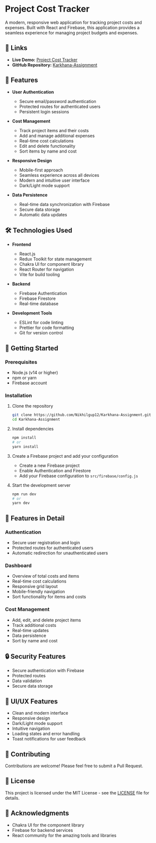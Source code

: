 # Project Cost Tracker

A modern, responsive web application for tracking project costs and expenses. Built with React and Firebase, this application provides a seamless experience for managing project budgets and expenses.

## 🔗 Links

- **Live Demo:** [Project Cost Tracker](https://karkhana-assignment-smoky.vercel.app/login)
- **GitHub Repository:** [Karkhana-Assignment](https://github.com/Nikhilgup12/Karkhana-Assignment.git)

## 🌟 Features

- **User Authentication**
  - Secure email/password authentication
  - Protected routes for authenticated users
  - Persistent login sessions

- **Cost Management**
  - Track project items and their costs
  - Add and manage additional expenses
  - Real-time cost calculations
  - Edit and delete functionality
  - Sort items by name and cost

- **Responsive Design**
  - Mobile-first approach
  - Seamless experience across all devices
  - Modern and intuitive user interface
  - Dark/Light mode support

- **Data Persistence**
  - Real-time data synchronization with Firebase
  - Secure data storage
  - Automatic data updates

## 🛠️ Technologies Used

- **Frontend**
  - React.js
  - Redux Toolkit for state management
  - Chakra UI for component library
  - React Router for navigation
  - Vite for build tooling

- **Backend**
  - Firebase Authentication
  - Firebase Firestore
  - Real-time database

- **Development Tools**
  - ESLint for code linting
  - Prettier for code formatting
  - Git for version control

## 🚀 Getting Started

### Prerequisites

- Node.js (v14 or higher)
- npm or yarn
- Firebase account

### Installation

1. Clone the repository
   ```bash
   git clone https://github.com/Nikhilgup12/Karkhana-Assignment.git
   cd Karkhana-Assignment
   ```

2. Install dependencies
   ```bash
   npm install
   # or
   yarn install
   ```

3. Create a Firebase project and add your configuration
   - Create a new Firebase project
   - Enable Authentication and Firestore
   - Add your Firebase configuration to `src/firebase/config.js`

4. Start the development server
   ```bash
   npm run dev
   # or
   yarn dev
   ```

## 📱 Features in Detail

### Authentication
- Secure user registration and login
- Protected routes for authenticated users
- Automatic redirection for unauthenticated users

### Dashboard
- Overview of total costs and items
- Real-time cost calculations
- Responsive grid layout
- Mobile-friendly navigation
- Sort functionality for items and costs

### Cost Management
- Add, edit, and delete project items
- Track additional costs
- Real-time updates
- Data persistence
- Sort by name and cost

## 🔒 Security Features

- Secure authentication with Firebase
- Protected routes
- Data validation
- Secure data storage

## 🎨 UI/UX Features

- Clean and modern interface
- Responsive design
- Dark/Light mode support
- Intuitive navigation
- Loading states and error handling
- Toast notifications for user feedback

## 🤝 Contributing

Contributions are welcome! Please feel free to submit a Pull Request.

## 📝 License

This project is licensed under the MIT License - see the [LICENSE](LICENSE) file for details.

## 🙏 Acknowledgments

- Chakra UI for the component library
- Firebase for backend services
- React community for the amazing tools and libraries
